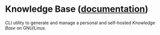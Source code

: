 
# Knowledge Base ([documentation](https://pythoncliapplications.gitlab.io/CLIApplicationsManager/includes/KnowledgeBase/index.html))

CLI utility to generate and manage a personal and self-hosted *Knowledge Base* on GNU/Linux.
